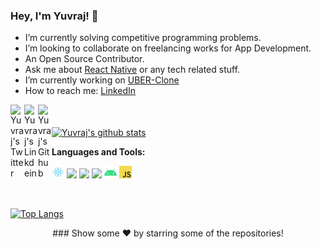### Hey, I'm Yuvraj! 👋

- I’m currently solving competitive programming problems.
- I’m looking to collaborate on freelancing works for App Development.
- An Open Source Contributor.
- Ask me about [React Native](https://reactnative.dev) or any tech related stuff.
- I’m currently working on [UBER-Clone](https://github.com/yuvrxj-afk/uber_Clone.git) 
- How to reach me: [LinkedIn](https://linkedin.com/in/YuvrajSinghSisodiya)


<a href="https://twitter.com/yuvrxj7">
       <img align="left" alt="Yuvraj's Twitter" width="22px" src="https://cdn.jsdelivr.net/npm/simple-icons@v3/icons/twitter.svg" />
</a>
<a href="https://linkedin.com/in/YuvrajSinghSisodiya">
  <img align="left" alt="Yuvraj's Linkdein" width="22px" src="https://cdn.jsdelivr.net/npm/simple-icons@v3/icons/linkedin.svg" />
</a>
<a href="https://github.com/yuvrxj-afk">
  <img align="left" alt="Yuvraj's Github" width="22px" src="https://cdn.jsdelivr.net/npm/simple-icons@v3/icons/github.svg" />
</a>
<br/>
<br/>
<a href="https://github.com/yuvrxj-afk">
 <img align="center" src="https://github-readme-stats.vercel.app/api?username=yuvrxj-afk&show_icons=true&theme=light&line_height=27" alt="Yuvraj's github stats"/>
</a>


**Languages and Tools:**  

<code><img height="20" src="https://raw.githubusercontent.com/github/explore/80688e429a7d4ef2fca1e82350fe8e3517d3494d/topics/react/react.png"></code>
<code><img height="20" src="https://raw.githubusercontent.com/jmnote/z-icons/master/svg/cpp.svg"></code>
<code><img height="20" src="https://raw.githubusercontent.com/jmnote/z-icons/master/svg/git.svg"></code>
<code><img height="20" src="https://raw.githubusercontent.com/jmnote/z-icons/master/svg/php.svg"></code>
<code><img height="20" src="https://raw.githubusercontent.com/github/explore/80688e429a7d4ef2fca1e82350fe8e3517d3494d/topics/android/android.png"></code>
<code><img height="20" src="https://raw.githubusercontent.com/github/explore/80688e429a7d4ef2fca1e82350fe8e3517d3494d/topics/javascript/javascript.png"></code> 


<!-- <a href="https://github.com/yuvrxj-afk/uber_Clone">
  <img align="center" src="https://github-readme-stats.vercel.app/api/pin/?username=yuvrxj-afk&repo=uber_Clone&theme=light" />
</a> -->

<br/>

[![Top Langs](https://github-readme-stats.vercel.app/api/top-langs/?username=yuvrxj-afk&layout=compact)](https://github.com/anuraghazra/github-readme-stats)
  
<div align="center">
### Show some ❤️ by starring some of the repositories!

</div>

